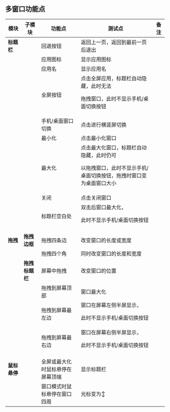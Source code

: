 ## 多窗口功能点

| 模块|子模块|功能点|测试点|备注|
|-----|-----|-----|-----|-----|
|**标题栏**||回退按钮|返回上一页，返回到最前一页后退出||
|||应用图标|显示应用图标||
|||应用名|显示应用名||
|||全屏按钮|点击全屏应用，标题栏自动隐藏，此时无法<p>拖拽窗口，此时不显示手机/桌面切换按钮||
|||手机/桌面窗口切换|点击进行横竖屏切换||
|||最小化|点击最小化窗口||
|||最大化|点击最大化窗口，标题栏自动隐藏，此时仍可<p>以拖拽窗口，此时不显示手机/桌面切换按钮，拖拽时窗口变为桌面窗口大小||
|||关闭|点击关闭窗口||
|||标题栏空白处|双击后窗口最大化，<p>此时不显示手机/桌面切换按钮||
||||||
|**拖拽**|**拖拽边框**|拖拽四条边|改变窗口的长度或宽度||
|||拖拽四个角|同时改变窗口的长度和宽度||
||**拖拽标题栏**|屏幕中拖拽|改变窗口的位置||
|||拖拽到屏幕顶部|窗口最大化||
|||拖拽到屏幕最左边|窗口在屏幕左侧半屏显示，<p>此时不显示手机/桌面切换按钮||
|||拖拽到屏幕最右边|窗口在屏幕右侧半屏显示，<p>此时不显示手机/桌面切换按钮||
||||||
|**鼠标悬停**||全屏或最大化时鼠标悬停在屏幕顶端|显示标题栏||
|||窗口模式时鼠标悬停在窗口四周|光标变为↕||
